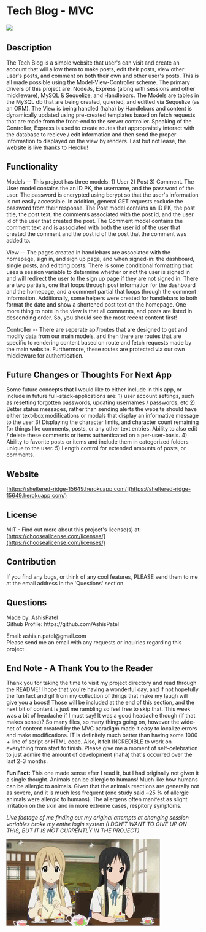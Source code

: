 <h1>Tech Blog - MVC</h1>
  <image src='https://img.shields.io/badge/license-MIT-green.svg' />
  <h2>Description</h2>
  
  The Tech Blog is a simple website that user's can visit and create an account that will allow them to make posts, edit their posts, view other user's posts, and comment on both their own and other user's posts. This is all made possible using the Model-View-Controller scheme. The primary drivers of this project are: NodeJs, Express (along with sessions and other middleware), MySQL & Sequelize, and Handlebars. The Models are tables in the MySQL db that are being created, quieried, and editted via Sequelize (as an ORM). The View is being handled (haha) by Handlebars and content is dynamically updated using pre-created templates based on fetch requests that are made from the front-end to the server controller. Speaking of the Controller, Express is used to create routes that appropraitely interact with the database to recieve / edit information and then send the proper information to displayed on the view by renders. Last but not lease, the website is live thanks to Heroku! 

  <h2>Functionality</h2>

  Models -- This project has three models: 1) User 2) Post 3) Comment. The User model contains the an ID PK, the username, and the password of the user. The password is encrypted using bcrypt so that the user's information is not easily accessible. In addition, general GET requests exclude the password from their response. The Post model contains an ID PK, the post title, the post text, the comments associated with the post id, and the user id of the user that created the post. The Comment model contains the comment text and is associated with both the user id of the user that created the comment and the post id of the post that the comment was added to. 

  View -- The pages created in handlebars are associated with the homepage, sign in, and sign up page, and when signed-in: the dashboard, single posts, and editting posts. There is some conditional formatting that uses a session variable to determine whether or not the user is signed in and will redirect the user to the sign up page if they are not signed in. There are two partials, one that loops through post information for the dashboard and the homepage, and a comment partial that loops through the comment information. Additionally, some helpers were created for handlebars to both format the date and show a shortened post text on the homepage. One more thing to note in the view is that all comments, and posts are listed in descending order. So, you should see the most recent content first! 

  Controller -- There are seperate api/routes that are designed to get and modify data from our main models, and then there are routes that are specific to rendering content based on route and fetch requests made by the main website. Furthermore, these routes are protected via our own middleware for authentication. 

  <h2>Future Changes or Thoughts For Next App</h2>

  Some future concepts that I would like to either include in this app, or include in future full-stack-applications are: 1) user account settings, such as resetting forgotten passwords, updating usernames / passwords, etc 2) Better status messages, rather than sending alerts the website should have either text-box modifications or modals that display an informative message to the user 3) Displaying the character limits, and character count remaining for things like comments, posts, or any other text entries. Ability to also edit / delete these comments or items authenticated on a per-user-basis. 4) Ability to favorite posts or items and include them in categorized folders - unique to the user. 5) Length control for extended amounts of posts, or comments. 

  <h2>Website</h2>
  
  [https://sheltered-ridge-15649.herokuapp.com/](https://sheltered-ridge-15649.herokuapp.com/)

  <h2 id="license">License</h2>

  MIT - Find out more about this project's license(s) at: [https://choosealicense.com/licenses/](https://choosealicense.com/licenses/)

  <h2 id="contribution">Contribution</h2>
  <p>If you find any bugs, or think of any cool features, PLEASE send them to me at the email address in the 'Questions' section.</p>

  <h2 id="questions">Questions</h2>
  
  <p> 
  Made by: AshisPatel<br />
  Github Profile: https://github.com/AshisPatel<br />
  </p>Email: ashis.n.patel@gmail.com<br />Please send me an email with any requests or inquiries regarding this project.

  <h2> End Note - A Thank You to the Reader </h2>

  Thank you for taking the time to visit my project directory and read through the README! I hope that you're having a wonderful day, and if not hopefully the fun fact and gif from my collection of things that make my laugh will give you a boost! Those will be included at the end of this section, and the next bit of content is just me rambling so feel free to skip that. This week was a bit of headache if I must say! It was a good headache though (if that makes sense)? So many files, so many things going on, however the wide-net of content created by the MVC paradigm made it easy to localize errors and make modifications. IT is definitely much better than having some 1000 + line of script or HTML code. Also, it felt INCREDIBLE to work on everything from start to finish. Please give me a moment of self-celebration to just admire the amount of development (haha) that's occurred over the last 2-3 months. 


  **Fun Fact:** This one made sense after I read it, but I had originally not given it a single thought. Animals can be allergic to humans! Much like how humans can be allergic to animals. Given that the animals reactions are generally not as severe, and it is much less frequent (one study said ~25 % of allergic animals were allergic to humans). The allergens often manifest as slight irritation on the skin and in more extreme cases, respitory symptoms.

  *Live footage of me finding out my original attempts at changing session variables broke my entire login system (I DON'T WANT TO GIVE UP ON THIS, BUT IT IS NOT CURRENTLY IN THE PROJECT)*

   ![Girl steals strawberry from other girl, causing other girl to cry](https://github.com/AshisPatel/Tech-Blog/blob/main/repo-assets/cry.gif)
  
  
  

